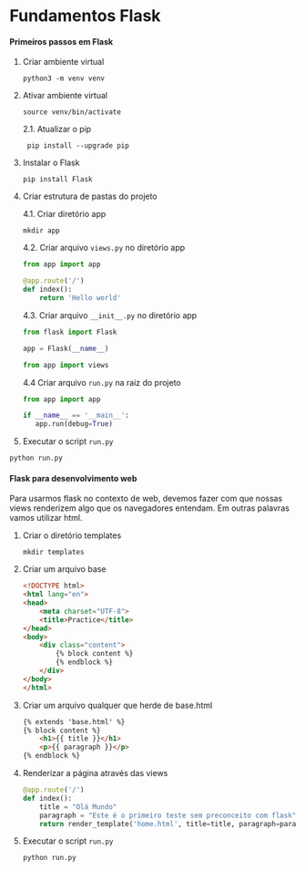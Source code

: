 # Fundamentos Flask

#### Primeiros passos em Flask

1. Criar ambiente virtual
    ```
    python3 -m venv venv
    ```
2. Ativar ambiente virtual
    ```
    source venv/bin/activate
    ```
   2.1. Atualizar o pip
   ```
    pip install --upgrade pip
    ```
3. Instalar o Flask
    ```
    pip install Flask
    ```
4. Criar estrutura de pastas do projeto
    
    4.1. Criar diretório app
    ```
   mkdir app
    ```
   4.2. Criar arquivo `views.py` no diretório app
   ```python
   from app import app

   @app.route('/')
   def index():
       return 'Hello world'
    ```
   
   4.3. Criar arquivo `__init__.py` no diretório app
    ```python
   from flask import Flask
    
   app = Flask(__name__)
    
   from app import views
    ```
    
    4.4 Criar arquivo `run.py` na raiz do projeto
    ```python
   from app import app

   if __name__ == '__main__':
       app.run(debug=True)
    ```
5. Executar o script `run.py`
```
python run.py
```

#### Flask para desenvolvimento web

Para usarmos flask no contexto de web, devemos fazer com que nossas views renderizem algo que os navegadores entendam. Em outras palavras vamos utilizar html.

1. Criar o diretório templates
    ```
    mkdir templates
    ```
2. Criar um arquivo base
    ```html
   <!DOCTYPE html>
    <html lang="en">
    <head>
        <meta charset="UTF-8">
        <title>Practice</title>
    </head>
    <body>
        <div class="content">
            {% block content %}
            {% endblock %}
        </div>
    </body>
    </html>
    ```
3. Criar um arquivo qualquer que herde de base.html
    ```html
    {% extends 'base.html' %}
    {% block content %}
        <h1>{{ title }}</h1>
        <p>{{ paragraph }}</p>
    {% endblock %}
    ```
4. Renderizar a página através das views
    ```python
    @app.route('/')
    def index():
        title = "Olá Mundo"
        paragraph = "Este é o primeiro teste sem preconceito com flask"
        return render_template('home.html', title=title, paragraph=paragraph)
    ```
5. Executar o script `run.py`
    ```
   python run.py
   ```